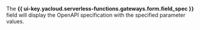The **{{ ui-key.yacloud.serverless-functions.gateways.form.field_spec }}** field will display the OpenAPI specification with the specified parameter values.
